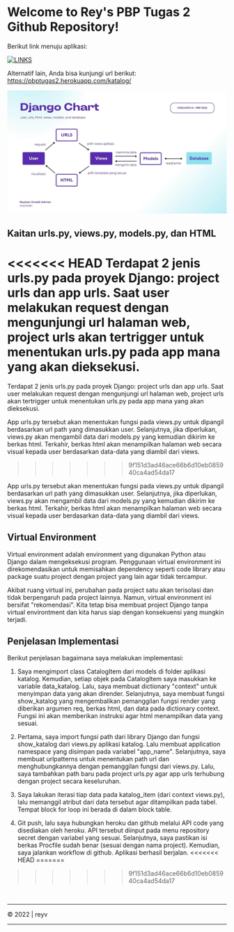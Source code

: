 # Welcome to Rey's PBP Tugas 2 Github Repository!

Berikut link menuju aplikasi:

[![LINKS](https://img.shields.io/badge/LIHAT%20APLIKASI-0054F7?style=for-the-badge&logoColor=white)](https://pbptugas2.herokuapp.com/katalog/)

Alternatif lain, Anda bisa kunjungi url berikut: https://pbptugas2.herokuapp.com/katalog/


![Django Chart - Compressed](static/Django%20Chart%20-%20Compressed.jpg)

## Kaitan urls.py, views.py, models.py, dan HTML
<<<<<<< HEAD
Terdapat 2 jenis urls.py pada proyek Django: project urls dan app urls. Saat user melakukan request dengan mengunjungi url halaman web, project urls akan tertrigger untuk menentukan urls.py pada app mana yang akan dieksekusi.
=======
Terdapat 2 jenis urls.py pada proyek Django: project urls dan app urls. Saat user melakukan request dengan mengunjungi url halaman web, project urls akan tertrigger untuk menentukan urls.py pada app mana yang akan dieksekusi. 

App urls.py tersebut akan menentukan fungsi pada views.py untuk dipangil berdasarkan url path yang dimasukkan user. Selanjutnya, jika diperlukan, views.py akan mengambil data dari models.py yang kemudian dikirim ke berkas html. Terkahir, berkas html akan menampilkan halaman web secara visual kepada user berdasarkan data-data yang diambil dari views.
>>>>>>> 9f151d3ad46ace66b6d10eb085940ca4ad54da17

App urls.py tersebut akan menentukan fungsi pada views.py untuk dipangil berdasarkan url path yang dimasukkan user. Selanjutnya, jika diperlukan, views.py akan mengambil data dari models.py yang kemudian dikirim ke berkas html. Terkahir, berkas html akan menampilkan halaman web secara visual kepada user berdasarkan data-data yang diambil dari views.


## Virtual Environment
Virtual environment adalah environment yang digunakan Python atau Django dalam mengeksekusi program. Penggunaan virtual environment ini direkomendasikan untuk memisahkan dependency seperti code library atau package suatu project dengan project yang lain agar tidak tercampur. 

Akibat ruang virtual ini, perubahan pada project satu akan terisolasi dan tidak berpengaruh pada project lainnya. Namun, virtual environment ini bersifat "rekomendasi". Kita tetap bisa membuat project Django tanpa virtual environtment dan kita harus siap dengan konsekuensi yang mungkin terjadi.


## Penjelasan Implementasi
Berikut penjelasan bagaimana saya melakukan implementasi:

1. Saya mengimport class CatalogItem dari models di folder aplikasi katalog. Kemudian, setiap objek pada CatalogItem saya masukkan ke variable data_katalog. Lalu, saya membuat dictionary "context" untuk menyimpan data yang akan dirender. Selanjutnya, saya membuat fungsi show_katalog yang mengembalikan pemanggilan fungsi render yang diberikan argumen req, berkas html, dan data pada dictionary context. Fungsi ini akan memberikan instruksi agar html menampilkan data yang sesuai.

2. Pertama, saya import fungsi path dari library Django dan fungsi show_katalog dari views.py aplikasi katalog. Lalu membuat application namespace yang disimpan pada variabel "app_name". Selanjutnya, saya membuat urlpatterns untuk menentukan path url dan menghubungkannya dengan pemanggilan fungsi dari views.py. Lalu, saya tambahkan path baru pada project urls.py agar app urls terhubung dengan project secara keseluruhan.

3. Saya lakukan iterasi tiap data pada katalog_item (dari context views.py), lalu memanggil atribut dari data tersebut agar ditampilkan pada tabel. Tempat block for loop ini berada di dalam block table.

4. Git push, lalu saya hubungkan heroku dan github melalui API code yang disediakan oleh heroku. API tersebut diinput pada menu repository secret dengan variabel yang sesuai. Selanjutnya, saya pastikan isi berkas Procfile sudah benar (sesuai dengan nama project). Kemudian, saya jalankan workflow di github. Aplikasi berhasil berjalan.
<<<<<<< HEAD
=======


>>>>>>> 9f151d3ad46ace66b6d10eb085940ca4ad54da17


<br>
<hr>
&copy; 2022 | reyv
<hr>
<br>
